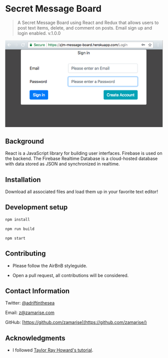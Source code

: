 # Secret Message Board

> A Secret Message Board using React and Redux that allows users to post text items, delete, and comment on posts. Email sign up and login enabled. v.1.0.0

![](secret-message-board.png)

## Background

React is a JavaScript library for building user interfaces. Firebase is used on the backend. The Firebase Realtime Database is a cloud-hosted database with data stored as JSON and synchronized in realtime.

## Installation

Download all associated files and load them up in your favorite text editor!

## Development setup

```
npm install
```

```
npm run build
```

```
npm start
```

## Contributing

- Please follow the AirBnB styleguide.

- Open a pull request, all contributions will be considered.

## Contact Information

Twitter: [@adriftinthesea](https://twitter.com/adriftinthesea)

Email: z@zamarise.com

GitHub: [https://github.com/zamarise](https://github.com/zamarise/)

## Acknowledgments

- I followed [Taylor Ray Howard's tutorial](https://www.youtube.com/playlist?list=PLfU58NU1ve6qwKQd7AGLZsDZ_H0DPqNx8).
